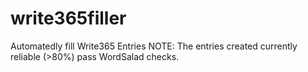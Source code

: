 # write365filler
Automatedly fill Write365 Entries
NOTE: The entries created currently reliable (>80%) pass WordSalad checks.
